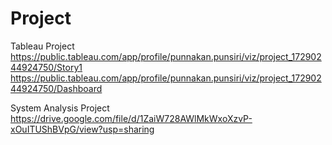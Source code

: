 # Project
Tableau Project https://public.tableau.com/app/profile/punnakan.punsiri/viz/project_17290244924750/Story1
                https://public.tableau.com/app/profile/punnakan.punsiri/viz/project_17290244924750/Dashboard


System Analysis Project https://drive.google.com/file/d/1ZaiW728AWlMkWxoXzvP-xOuITUShBVpG/view?usp=sharing
